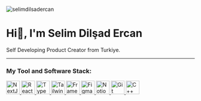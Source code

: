 <p align="left"> <img src="https://komarev.com/ghpvc/?username=selimdilsadercan&label=Profile%20views&color=0e75b6&style=flat" alt="selimdilsadercan" /> </p>

<h1>Hi👋, I'm Selim Dilşad Ercan</h1>
<h3">Self Developing Product Creator from Turkiye.</h3>

---

<h3 align="left">My Tool and Software Stack:</h3>

<div align="left">
  <a href="https://nextjs.org/docs" target="_blank" rel="noreferrer">
    <img
      src="https://raw.githubusercontent.com/danielcranney/readme-generator/main/public/icons/skills/nextjs-colored-dark.svg"
      width="36"
      height="36"
      alt="NextJs"
    />
  </a>

  <a href="https://reactjs.org/" target="_blank" rel="noreferrer">
    <img 
      src="https://raw.githubusercontent.com/danielcranney/readme-generator/main/public/icons/skills/react-colored.svg" 
      width="36" 
      height="36" 
      alt="React" 
    />
  </a>

  <a href="https://www.typescriptlang.org/" target="_blank" rel="noreferrer">
    <img
      src="https://raw.githubusercontent.com/danielcranney/readme-generator/main/public/icons/skills/typescript-colored.svg"
      width="36"
      height="36"
      alt="TypeScript"
    />
  </a>

  <a href="https://tailwindcss.com/" target="_blank" rel="noreferrer">
    <img 
      src="https://creazilla-store.fra1.digitaloceanspaces.com/icons/3257079/file-type-tailwind-icon-md.png" 
      width="36" 
      height="36"
      alt="Tailwind"
    />
  </a>

  <a href="https://www.framer.com/" target="_blank" rel="noreferrer">
    <img 
      src="https://www.vectorlogo.zone/logos/framer/framer-icon.svg" 
      width="36" 
      height="36" 
      alt="Framer"
    />
  </a>

  <a href="https://www.figma.com/" target="_blank" rel="noreferrer">
    <img 
      src="https://raw.githubusercontent.com/danielcranney/readme-generator/main/public/icons/skills/figma-colored.svg" 
      width="36" 
      height="36" 
      alt="Figma" 
    />
  </a>

  <a href="https://www.notion.so/" target="_blank" rel="noreferrer">
    <img 
      src="https://upload.wikimedia.org/wikipedia/commons/thumb/e/e9/Notion-logo.svg/240px-Notion-logo.svg.png" 
      width="36" 
      height="36" 
      alt="Notion" 
    />
  </a>
  
  <a href="https://git-scm.com/" target="_blank" rel="noreferrer">
    <img 
      src="https://raw.githubusercontent.com/danielcranney/readme-generator/main/public/icons/skills/git-colored.svg" 
      width="36" 
      height="36" 
      alt="Git" 
    />
  </a>

  <a href="https://docs.microsoft.com/en-us/cpp/?view=msvc-170" target="_blank" rel="noreferrer">
    <img
      src="https://raw.githubusercontent.com/danielcranney/readme-generator/main/public/icons/skills/cplusplus-colored.svg"
      width="36"
      height="36"
      alt="C++"
    />
  </a>
</div>


